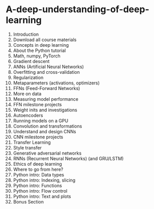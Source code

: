 # A-deep-understanding-of-deep-learning

1. Introduction
2. Download all course materials
3. Concepts in deep learning
4. About the Python tutorial
5. Math, numpy, PyTorch
6. Gradient descent
7. ANNs (Artificial Neural Networks)
8. Overfitting and cross-validation
9. Regularization
10. Metaparameters (activations, optimizers)
11. FFNs (Feed-Forward Networks)
12. More on data
13. Measuring model performance
14. FFN milestone projects
15. Weight inits and investigations
16. Autoencoders
17. Running models on a GPU
18. Convolution and transformations
19. Understand and design CNNs
20. CNN milestone projects
21. Transfer Learning
22. Style transfer
23. Generative adversarial networks
24. RNNs (Recurrent Neural Networks) (and GRU/LSTM)
25. Ethics of deep learning
26. Where to go from here?
27. Python intro: Data types
28. Python intro: Indexing, slicing
29. Python intro: Functions
30. Python intro: Flow control
31. Python intro: Text and plots
32. Bonus Section